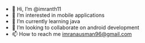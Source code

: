- 👋 Hi, I’m @imranth11
- 👀 I’m interested in mobile applications 
- 🌱 I’m currently learning java
- 💞️ I’m looking to collaborate on android development 
- 📫 How to reach me imranausman96@gmail.com 

<!---
imranth11/imranth11 is a ✨ special ✨ repository because its `README.md` (this file) appears on your GitHub profile.
You can click the Preview link to take a look at your changes.
--->
